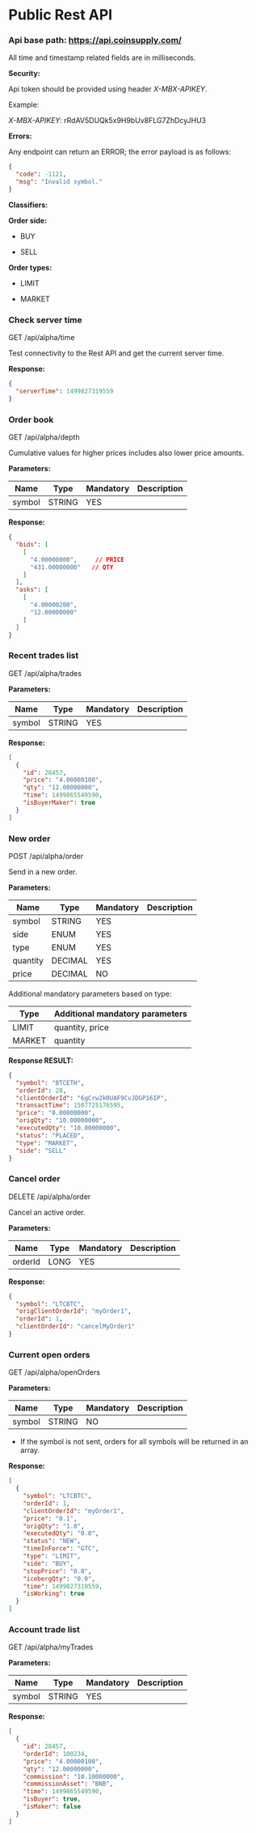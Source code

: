 # **Public Rest API**

### Api base path: https://api.coinsupply.com/ 

All time and timestamp related fields are in milliseconds.

**Security:**

Api token should be provided using header *X-MBX-APIKEY*.

Example: 

 *X-MBX-APIKEY*: rRdAV5DUQk5x9H9bUv8FLG7ZhDcyJHU3

**Errors:**

Any endpoint can return an ERROR; the error payload is as follows:

```json
{
  "code": -1121,
  "msg": "Invalid symbol."
}
```

**Classifiers:**

**Order side:**

* BUY

* SELL

**Order types:**

* LIMIT

* MARKET

### Check server time

GET /api/alpha/time

Test connectivity to the Rest API and get the current server time.

**Response:**
```json
{
  "serverTime": 1499827319559
}
```

### Order book

GET /api/alpha/depth

Cumulative values for higher prices includes also lower price amounts.

**Parameters:**

| Name    | Type     | Mandatory | Description   |
| ------- | -------- | --------- | ------------- |
| symbol  | STRING   | YES       |               |

**Response:**
```json
{
  "bids": [
    [
      "4.00000000",     // PRICE
      "431.00000000"   // QTY
    ]
  ],
  "asks": [
    [
      "4.00000200",
      "12.00000000"
    ]
  ]
}
```


### Recent trades list

GET /api/alpha/trades

**Parameters:**

| Name      | Type       | Mandatory         | Description          |
| --------- | ---------- | ----------------- | -------------------- |
| symbol    | STRING     | YES               |

**Response:**
```json
[
  {
    "id": 28457,
    "price": "4.00000100",
    "qty": "12.00000000",
    "time": 1499865549590,
    "isBuyerMaker": true
  }
]
```

### New order

POST /api/alpha/order 

Send in a new order.

**Parameters:**

| Name     | Type    | Mandatory | Description |
| -------- | ------- | --------- | ----------- |
| symbol   | STRING  | YES       |
| side     | ENUM    | YES       |
| type     | ENUM    | YES       |
| quantity | DECIMAL | YES       |
| price    | DECIMAL | NO        |



Additional mandatory parameters based on type:

| Type   | Additional mandatory parameters |
| ------ | ------------------------------- |
| LIMIT  | quantity, price                 |
| MARKET | quantity                        |


**Response RESULT:**
```json
{
  "symbol": "BTCETH",
  "orderId": 28,
  "clientOrderId": "6gCrw2kRUAF9CvJDGP16IP",
  "transactTime": 1507725176595,
  "price": "0.00000000",
  "origQty": "10.00000000",
  "executedQty": "10.00000000",
  "status": "PLACED",
  "type": "MARKET",
  "side": "SELL"
}
```

### Cancel order

DELETE /api/alpha/order  

Cancel an active order.

**Parameters:**

| Name    | Type | Mandatory | Description |
| ------- | ---- | --------- | ----------- |
| orderId | LONG | YES       |


**Response:**
```json
{
  "symbol": "LTCBTC",
  "origClientOrderId": "myOrder1",
  "orderId": 1,
  "clientOrderId": "cancelMyOrder1"
}
```

### Current open orders

GET /api/alpha/openOrders

**Parameters:**

| Name   | Type   | Mandatory | Description |
| ------ | ------ | --------- | ----------- |
| symbol | STRING | NO        |


* If the symbol is not sent, orders for all symbols will be returned in an array.

**Response:**
```json
[
  {
    "symbol": "LTCBTC",
    "orderId": 1,
    "clientOrderId": "myOrder1",
    "price": "0.1",
    "origQty": "1.0",
    "executedQty": "0.0",
    "status": "NEW",
    "timeInForce": "GTC",
    "type": "LIMIT",
    "side": "BUY",
    "stopPrice": "0.0",
    "icebergQty": "0.0",
    "time": 1499827319559,
    "isWorking": true
  }
]
```

### Account trade list

GET /api/alpha/myTrades

**Parameters:**

| Name   | Type   | Mandatory | Description |
| ------ | ------ | --------- | ----------- |
| symbol | STRING | YES       |

**Response:**
```json
[
  {
    "id": 28457,
    "orderId": 100234,
    "price": "4.00000100",
    "qty": "12.00000000",
    "commission": "10.10000000",
    "commissionAsset": "BNB",
    "time": 1499865549590,
    "isBuyer": true,
    "isMaker": false
  }
]
```
